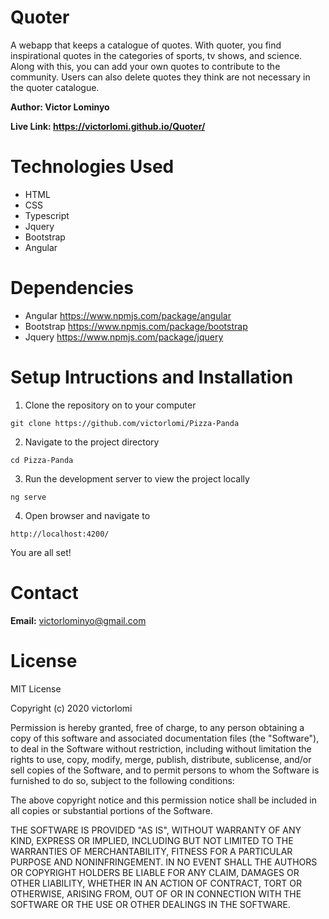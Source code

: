 # Quoter
A webapp that keeps a catalogue of quotes. With quoter, you find inspirational quotes in the categories of sports, tv shows, and science. Along with this, you can add your own quotes to contribute to the community. Users can also delete quotes they think are not necessary in the quoter catalogue.

**Author: Victor Lominyo**

**Live Link: https://victorlomi.github.io/Quoter/**

Technologies Used
=
- HTML
- CSS
- Typescript
- Jquery
- Bootstrap
- Angular

Dependencies
=
- Angular 
https://www.npmjs.com/package/angular
- Bootstrap 
https://www.npmjs.com/package/bootstrap
- Jquery
https://www.npmjs.com/package/jquery

Setup Intructions and Installation
=
1. Clone the repository on to your computer

```
git clone https://github.com/victorlomi/Pizza-Panda
```

2. Navigate to the project directory 

```
cd Pizza-Panda
```

3. Run the development server to view the project locally

```
ng serve
``` 

4. Open browser and navigate to 

```
http://localhost:4200/
```

You are all set!

Contact
=
**Email:** victorlominyo@gmail.com

License
=
MIT License

Copyright (c) 2020 victorlomi

Permission is hereby granted, free of charge, to any person obtaining a copy
of this software and associated documentation files (the "Software"), to deal
in the Software without restriction, including without limitation the rights
to use, copy, modify, merge, publish, distribute, sublicense, and/or sell
copies of the Software, and to permit persons to whom the Software is
furnished to do so, subject to the following conditions:

The above copyright notice and this permission notice shall be included in all
copies or substantial portions of the Software.

THE SOFTWARE IS PROVIDED "AS IS", WITHOUT WARRANTY OF ANY KIND, EXPRESS OR
IMPLIED, INCLUDING BUT NOT LIMITED TO THE WARRANTIES OF MERCHANTABILITY,
FITNESS FOR A PARTICULAR PURPOSE AND NONINFRINGEMENT. IN NO EVENT SHALL THE
AUTHORS OR COPYRIGHT HOLDERS BE LIABLE FOR ANY CLAIM, DAMAGES OR OTHER
LIABILITY, WHETHER IN AN ACTION OF CONTRACT, TORT OR OTHERWISE, ARISING FROM,
OUT OF OR IN CONNECTION WITH THE SOFTWARE OR THE USE OR OTHER DEALINGS IN THE
SOFTWARE.
